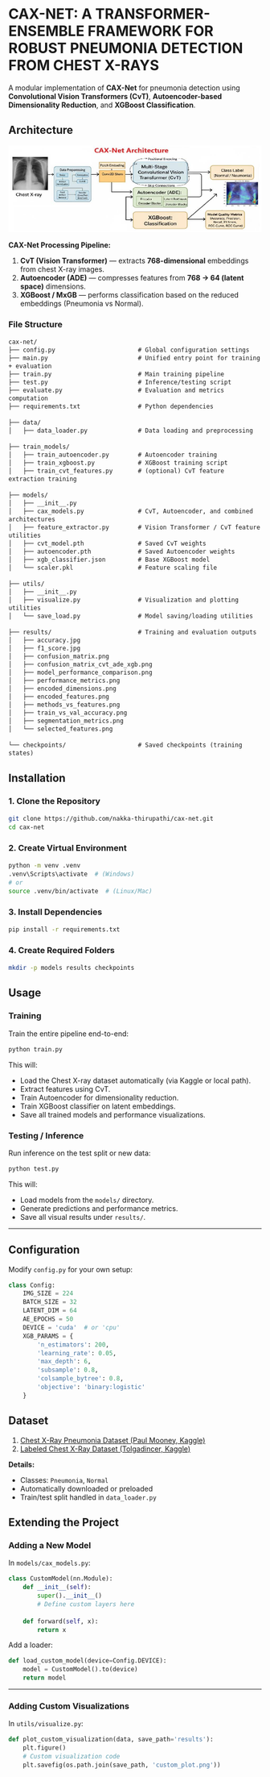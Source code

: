 # CAX-NET: A TRANSFORMER-ENSEMBLE FRAMEWORK FOR ROBUST PNEUMONIA DETECTION FROM CHEST X-RAYS

A modular implementation of **CAX-Net** for pneumonia detection using **Convolutional Vision Transformers (CvT)**, **Autoencoder-based Dimensionality Reduction**, and **XGBoost Classification**.

## Architecture

![architecture.jpg](results/architecture.jpg)

**CAX-Net Processing Pipeline:**

1. **CvT (Vision Transformer)** — extracts **768-dimensional** embeddings from chest X-ray images.
2. **Autoencoder (ADE)** — compresses features from **768 → 64 (latent space)** dimensions.
3. **XGBoost / MxGB** — performs classification based on the reduced embeddings (Pneumonia vs Normal).

### File Structure

```
cax-net/
├── config.py                       # Global configuration settings
├── main.py                         # Unified entry point for training + evaluation
├── train.py                        # Main training pipeline
├── test.py                         # Inference/testing script
├── evaluate.py                     # Evaluation and metrics computation
├── requirements.txt                # Python dependencies

├── data/
│   ├── data_loader.py              # Data loading and preprocessing

├── train_models/
│   ├── train_autoencoder.py        # Autoencoder training
│   ├── train_xgboost.py            # XGBoost training script
│   ├── train_cvt_features.py       # (optional) CvT feature extraction training

├── models/
│   ├── __init__.py
│   ├── cax_models.py               # CvT, Autoencoder, and combined architectures
│   ├── feature_extractor.py        # Vision Transformer / CvT feature utilities
│   ├── cvt_model.pth               # Saved CvT weights
│   ├── autoencoder.pth             # Saved Autoencoder weights
│   ├── xgb_classifier.json         # Base XGBoost model
│   └── scaler.pkl                  # Feature scaling file

├── utils/
│   ├── __init__.py
│   ├── visualize.py                # Visualization and plotting utilities
│   └── save_load.py                # Model saving/loading utilities

├── results/                        # Training and evaluation outputs
│   ├── accuracy.jpg
│   ├── f1_score.jpg
│   ├── confusion_matrix.png
│   ├── confusion_matrix_cvt_ade_xgb.png
│   ├── model_performance_comparison.png
│   ├── performance_metrics.png
│   ├── encoded_dimensions.png
│   ├── encoded_features.png
│   ├── methods_vs_features.png
│   ├── train_vs_val_accuracy.png
│   ├── segmentation_metrics.png
│   └── selected_features.png

└── checkpoints/                    # Saved checkpoints (training states)
```

## Installation

### 1. Clone the Repository

```bash
git clone https://github.com/nakka-thirupathi/cax-net.git
cd cax-net
```

### 2. Create Virtual Environment

```bash
python -m venv .venv
.venv\Scripts\activate  # (Windows)
# or
source .venv/bin/activate  # (Linux/Mac)
```

### 3. Install Dependencies

```bash
pip install -r requirements.txt
```

### 4. Create Required Folders

```bash
mkdir -p models results checkpoints
```

## Usage

### Training

Train the entire pipeline end-to-end:

```bash
python train.py
```

This will:

- Load the Chest X-ray dataset automatically (via Kaggle or local path).
- Extract features using CvT.
- Train Autoencoder for dimensionality reduction.
- Train XGBoost classifier on latent embeddings.
- Save all trained models and performance visualizations.

### Testing / Inference

Run inference on the test split or new data:

```bash
python test.py
```

This will:

- Load models from the `models/` directory.
- Generate predictions and performance metrics.
- Save all visual results under `results/`.

---

## Configuration

Modify `config.py` for your own setup:

```python
class Config:
    IMG_SIZE = 224
    BATCH_SIZE = 32
    LATENT_DIM = 64
    AE_EPOCHS = 50
    DEVICE = 'cuda'  # or 'cpu'
    XGB_PARAMS = {
        'n_estimators': 200,
        'learning_rate': 0.05,
        'max_depth': 6,
        'subsample': 0.8,
        'colsample_bytree': 0.8,
        'objective': 'binary:logistic'
    }
```

## Dataset

1. [Chest X-Ray Pneumonia Dataset (Paul Mooney, Kaggle)](https://www.kaggle.com/datasets/paultimothymooney/chest-xray-pneumonia)
2. [Labeled Chest X-Ray Dataset (Tolgadincer, Kaggle)](https://www.kaggle.com/datasets/tolgadincer/labeled-chest-xray-images)

**Details:**

- Classes: `Pneumonia`, `Normal`
- Automatically downloaded or preloaded
- Train/test split handled in `data_loader.py`

## Extending the Project

### Adding a New Model

In `models/cax_models.py`:

```python
class CustomModel(nn.Module):
    def __init__(self):
        super().__init__()
        # Define custom layers here

    def forward(self, x):
        return x
```

Add a loader:

```python
def load_custom_model(device=Config.DEVICE):
    model = CustomModel().to(device)
    return model
```

---

### Adding Custom Visualizations

In `utils/visualize.py`:

```python
def plot_custom_visualization(data, save_path='results'):
    plt.figure()
    # Custom visualization code
    plt.savefig(os.path.join(save_path, 'custom_plot.png'))
```
